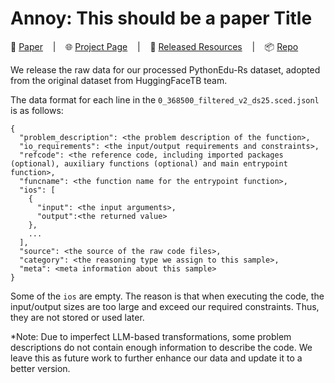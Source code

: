 # Annoy: This should be a paper Title

<p align="left">
    📑 <a href="https://huggingface.co/papers/xxxx.xxxxx" target="_blank">Paper</a> &nbsp&nbsp | &nbsp&nbsp 🌐 <a href="https://specx.github.io/" target="_blank">Project Page</a> &nbsp&nbsp | &nbsp&nbsp 💾 <a href="https://huggingface.co/collections/{hf_namespace}/specx-67a978e28fd926b56a4f55a2" target="_blank">Released Resources</a> &nbsp&nbsp | &nbsp&nbsp 📦 <a href="https://github.com/{github_namespace}/Annoy" target="_blank">Repo</a> 

We release the raw data for our processed PythonEdu-Rs dataset, adopted from the original dataset from HuggingFaceTB team.

The data format for each line in the `0_368500_filtered_v2_ds25.sced.jsonl` is as follows:

```
{
  "problem_description": <the problem description of the function>,
  "io_requirements": <the input/output requirements and constraints>,
  "refcode": <the reference code, including imported packages (optional), auxiliary functions (optional) and main entrypoint function>,
  "funcname": <the function name for the entrypoint function>,
  "ios": [
    {
      "input": <the input arguments>,
      "output":<the returned value>
    },
    ...
  ],
  "source": <the source of the raw code files>,
  "category": <the reasoning type we assign to this sample>,
  "meta": <meta information about this sample>
}
```

Some of the `ios` are empty. The reason is that when executing the code, the input/output sizes are too large and exceed our required constraints. Thus, they are not stored or used later.

*Note: Due to imperfect LLM-based transformations, some problem descriptions do not contain enough information to describe the code. We leave this as future work to further enhance our data and update it to a better version.
